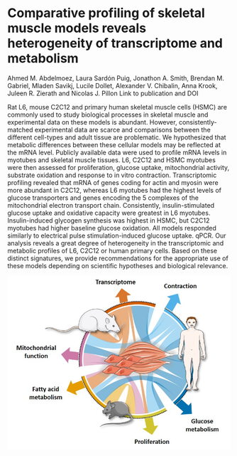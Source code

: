 Comparative profiling of skeletal muscle models reveals heterogeneity of transcriptome and metabolism
================
Ahmed M. Abdelmoez, Laura Sardón Puig, Jonathon A. Smith, Brendan M. Gabriel, Mladen Savikj, Lucile Dollet, Alexander V. Chibalin, Anna Krook, Juleen R. Zierath and Nicolas J. Pillon
Link to publication and DOI

Rat L6, mouse C2C12 and primary human skeletal muscle cells (HSMC) are commonly used to study biological processes in skeletal muscle and experimental data on these models is abundant. However, consistently-matched experimental data are scarce and comparisons between the different cell-types and adult tissue are problematic. We hypothesized that metabolic differences between these cellular models may be reflected at the mRNA level. Publicly available data were used to profile mRNA levels in myotubes and skeletal muscle tissues. L6, C2C12 and HSMC myotubes were then assessed for proliferation, glucose uptake, mitochondrial activity, substrate oxidation and response to in vitro contraction. Transcriptomic profiling revealed that mRNA of genes coding for actin and myosin were more abundant in C2C12, whereas L6 myotubes had the highest levels of glucose transporters and genes encoding the 5 complexes of the mitochondrial electron transport chain. Consistently, insulin-stimulated glucose uptake and oxidative capacity were greatest in L6 myotubes. Insulin-induced glycogen synthesis was highest in HSMC, but C2C12 myotubes had higher baseline glucose oxidation. All models responded similarly to electrical pulse stimulation-induced glucose uptake. qPCR. Our analysis reveals a great degree of heterogeneity in the transcriptomic and metabolic profiles of L6, C2C12 or human primary cells. Based on these distinct signatures, we provide recommendations for the appropriate use of these models depending on scientific hypotheses and biological relevance.

![Caption for the picture.](README_files/GraphicalAbstract.jpg)
